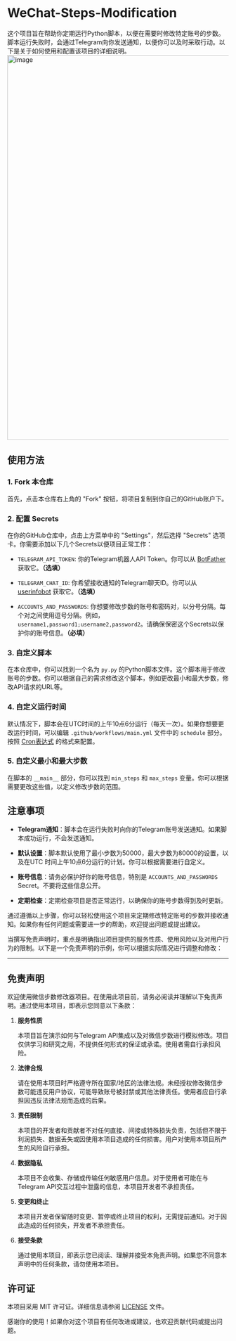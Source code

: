 # WeChat-Steps-Modification

这个项目旨在帮助你定期运行Python脚本，以便在需要时修改特定账号的步数。脚本运行失败时，会通过Telegram向你发送通知，以便你可以及时采取行动。以下是关于如何使用和配置该项目的详细说明。
<img width="876" alt="image" src="https://github.com/ymyuuu/WeChat-Steps-Modification/assets/135582157/7325fabb-f20d-4835-8e71-5ce0fc3d22d3">


## 使用方法

### 1. Fork 本仓库

首先，点击本仓库右上角的 "Fork" 按钮，将项目复制到你自己的GitHub账户下。

### 2. 配置 Secrets

在你的GitHub仓库中，点击上方菜单中的 "Settings"，然后选择 "Secrets" 选项卡。你需要添加以下几个Secrets以便项目正常工作：

- `TELEGRAM_API_TOKEN`: 你的Telegram机器人API Token。你可以从 [BotFather](https://core.telegram.org/bots#botfather) 获取它。**（选填）**

- `TELEGRAM_CHAT_ID`: 你希望接收通知的Telegram聊天ID。你可以从 [userinfobot](https://core.telegram.org/bots#usernames-and-telegram-ids) 获取它。**（选填）**

- `ACCOUNTS_AND_PASSWORDS`: 你想要修改步数的账号和密码对，以分号分隔。每个对之间使用逗号分隔。例如，`username1,password1;username2,password2`。请确保保密这个Secrets以保护你的账号信息。**（必填）**

### 3. 自定义脚本

在本仓库中，你可以找到一个名为 `py.py` 的Python脚本文件。这个脚本用于修改账号的步数。你可以根据自己的需求修改这个脚本，例如更改最小和最大步数，修改API请求的URL等。

### 4. 自定义运行时间

默认情况下，脚本会在UTC时间的上午10点6分运行（每天一次）。如果你想要更改运行时间，可以编辑 `.github/workflows/main.yml` 文件中的 `schedule` 部分。按照 [Cron表达式](https://docs.github.com/en/actions/learn-github-actions/workflow-syntax-for-github-actions#onschedule) 的格式来配置。

### 5. 自定义最小和最大步数

在脚本的 `__main__` 部分，你可以找到 `min_steps` 和 `max_steps` 变量。你可以根据需要更改这些值，以定义修改步数的范围。


## 注意事项

- **Telegram通知**：脚本会在运行失败时向你的Telegram账号发送通知。如果脚本成功运行，不会发送通知。

- **默认设置**：脚本默认使用了最小步数为50000，最大步数为80000的设置，以及在UTC 时间上午10点6分运行的计划。你可以根据需要进行自定义。

- **账号信息**：请务必保护好你的账号信息，特别是 `ACCOUNTS_AND_PASSWORDS` Secret。不要将这些信息公开。

- **定期检查**：定期检查项目是否正常运行，以确保你的账号步数得到及时更新。

通过遵循以上步骤，你可以轻松使用这个项目来定期修改特定账号的步数并接收通知。如果你有任何问题或需要进一步的帮助，欢迎提出问题或提出建议。

当撰写免责声明时，重点是明确指出项目提供的服务性质、使用风险以及对用户行为的限制。以下是一个免责声明的示例，你可以根据实际情况进行调整和修改：

---

## 免责声明

欢迎使用微信步数修改器项目。在使用此项目前，请务必阅读并理解以下免责声明。通过使用本项目，即表示您同意以下条款：

1. **服务性质**

   本项目旨在演示如何与Telegram API集成以及对微信步数进行模拟修改。项目仅供学习和研究之用，不提供任何形式的保证或承诺。使用者需自行承担风险。

2. **法律合规**

   请在使用本项目时严格遵守所在国家/地区的法律法规。未经授权修改微信步数可能违反用户协议，可能导致账号被封禁或其他法律责任。使用者应自行承担因违反法律法规而造成的后果。

3. **责任限制**

   本项目的开发者和贡献者不对任何直接、间接或特殊损失负责，包括但不限于利润损失、数据丢失或因使用本项目造成的任何损害。用户对使用本项目所产生的风险自行承担。

4. **数据隐私**

   本项目不会收集、存储或传输任何敏感用户信息。对于使用者可能在与Telegram API交互过程中泄露的信息，本项目开发者不承担责任。

5. **变更和终止**

   本项目开发者保留随时变更、暂停或终止项目的权利，无需提前通知。对于因此造成的任何损失，开发者不承担责任。

6. **接受条款**

   通过使用本项目，即表示您已阅读、理解并接受本免责声明。如果您不同意本声明中的任何条款，请勿使用本项目。


## 许可证

本项目采用 MIT 许可证。详细信息请参阅 [LICENSE](LICENSE) 文件。

感谢你的使用！如果你对这个项目有任何改进或建议，也欢迎贡献代码或提出问题。
